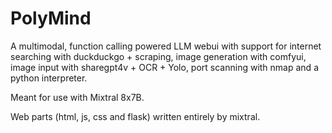 # PolyMind
A multimodal, function calling powered LLM webui with support for internet searching with duckduckgo + scraping, image generation with comfyui, image input with sharegpt4v + OCR + Yolo, port scanning with nmap and a python interpreter. 

Meant for use with Mixtral 8x7B.

Web parts (html, js, css and flask) written entirely by mixtral.
